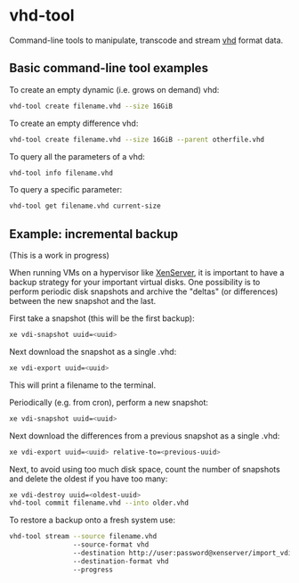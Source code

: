 # vhd-tool

Command-line tools to manipulate, transcode and stream
[vhd](http://en.wikipedia.org/wiki/VHD_(file_format)) format data.

## Basic command-line tool examples

To create an empty dynamic (i.e. grows on demand) vhd:

```sh
vhd-tool create filename.vhd --size 16GiB
```

To create an empty difference vhd:

```sh
vhd-tool create filename.vhd --size 16GiB --parent otherfile.vhd
```

To query all the parameters of a vhd:

```sh
vhd-tool info filename.vhd
```

To query a specific parameter:

```sh
vhd-tool get filename.vhd current-size
```

## Example: incremental backup

(This is a work in progress)

When running VMs on a hypervisor like [XenServer](http://www.xenserver.org/),
it is important to have a backup strategy for your important virtual disks.
One possibility is to perform periodic disk snapshots and archive the "deltas"
(or differences) between the new snapshot and the last.

First take a snapshot (this will be the first backup):

```sh
xe vdi-snapshot uuid=<uuid>
```

Next download the snapshot as a single .vhd:

```sh
xe vdi-export uuid=<uuid>
```

This will print a filename to the terminal.

Periodically (e.g. from cron), perform a new snapshot:

```sh
xe vdi-snapshot uuid=<uuid>
```

Next download the differences from a previous snapshot as a single .vhd:

```sh
xe vdi-export uuid=<uuid> relative-to=<previous-uuid>
```

Next, to avoid using too much disk space, count the number of snapshots and
delete the oldest if you have too many:

```sh
xe vdi-destroy uuid=<oldest-uuid>
vhd-tool commit filename.vhd --into older.vhd
```

To restore a backup onto a fresh system use:

```sh
vhd-tool stream --source filename.vhd
                --source-format vhd
                --destination http://user:password@xenserver/import_vdi
                --destination-format vhd
                --progress
```

